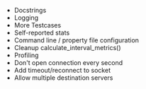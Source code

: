 * Docstrings
* Logging
* More Testcases
* Self-reported stats
* Command line / property file configuration
* Cleanup calculate_interval_metrics()
* Profiling
* Don't open connection every second
* Add timeout/reconnect to socket
* Allow multiple destination servers
